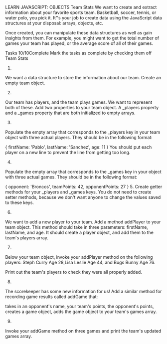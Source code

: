 LEARN JAVASCRIPT: OBJECTS
Team Stats
We want to create and extract information about your favorite sports team. Basketball, soccer, tennis, or water polo, you pick it. It''s your job to create data using the JavaScript data structures at your disposal: arrays, objects, etc.

Once created, you can manipulate these data structures as well as gain insights from them. For example, you might want to get the total number of games your team has played, or the average score of all of their games.

Tasks
10/10Complete
Mark the tasks as complete by checking them off
Team Stats

1.
We want a data structure to store the information about our team. Create an empty team object.

2.
Our team has players, and the team plays games. We want to represent both of these. Add two properties to your team object. A _players property and a _games property that are both initialized to empty arrays.

3.
Populate the empty array that corresponds to the _players key in your team object with three actual players. They should be in the following format:

{
  firstName: 'Pablo',
  lastName: 'Sanchez',
  age: 11
}
You should put each player on a new line to prevent the line from getting too long.

4.
Populate the empty array that corresponds to the _games key in your object with three actual games. They should be in the following format:

{
  opponent: 'Broncos',
  teamPoints: 42,
  opponentPoints: 27
}
5.
Create getter methods for your _players and _games keys. You do not need to create setter methods, because we don't want anyone to change the values saved to these keys.

6.
We want to add a new player to your team. Add a method addPlayer to your team object. This method should take in three parameters: firstName, lastName, and age. It should create a player object, and add them to the team's players array.

7.
Below your team object, invoke your addPlayer method on the following players: Steph Curry Age 28,Lisa Leslie Age 44, and Bugs Bunny Age 76.

Print out the team's players to check they were all properly added.

8.
The scorekeeper has some new information for us! Add a similar method for recording game results called addGame that:

takes in an opponent's name,
your team's points,
the opponent's points,
creates a game object,
adds the game object to your team's games array.

9.
Invoke your addGame method on three games and print the team's updated games array.